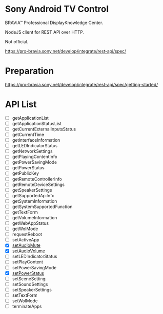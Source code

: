 # Sony Android TV Control

BRAVIA™ Professional DisplayKnowledge Center.

NodeJS client for REST API over HTTP.

Not official.

https://pro-bravia.sony.net/develop/integrate/rest-api/spec/

# Preparation

https://pro-bravia.sony.net/develop/integrate/rest-api/spec/getting-started/

# API List
- [ ] getApplicationList
- [ ] getApplicationStatusList
- [ ] getCurrentExternalInputsStatus
- [ ] getCurrentTime
- [ ] getInterfaceInformation
- [ ] getLEDIndicatorStatus
- [ ] getNetworkSettings
- [ ] getPlayingContentInfo
- [ ] getPowerSavingMode
- [ ] getPowerStatus
- [ ] getPublicKey
- [ ] getRemoteControllerInfo
- [ ] getRemoteDeviceSettings
- [ ] getSpeakerSettings
- [ ] getSupportedApiInfo
- [ ] getSystemInformation
- [ ] getSystemSupportedFunction
- [ ] getTextForm
- [ ] getVolumeInformation
- [ ] getWebAppStatus
- [ ] getWolMode
- [ ] requestReboot
- [ ] setActiveApp
- [x] [setAudioMute](examples/setAudioMute.js)
- [x] [setAudioVolume](examples/setAudioVolume.js)
- [ ] setLEDIndicatorStatus
- [ ] setPlayContent
- [ ] setPowerSavingMode
- [x] [setPowerStatus](examples/setPowerStatus.js)
- [ ] setSceneSetting
- [ ] setSoundSettings
- [ ] setSpeakerSettings
- [ ] setTextForm
- [ ] setWolMode
- [ ] terminateApps